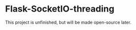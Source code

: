 Flask-SocketIO-threading
========================
This project is unfinished, but will be made open-source later. 

